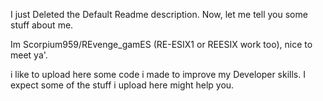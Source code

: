 I just Deleted the Default Readme description. Now, let me tell you some stuff about me.

Im Scorpium959/REvenge_gamES (RE-ESIX1 or REESIX work too), nice to meet ya'.

i like to upload here some code i made to improve my Developer skills.
I expect some of the stuff i upload here might help you.

<!---
scorpium959/scorpium959 is a ✨ special ✨ repository because its `README.md` (this file) appears on your GitHub profile.
You can click the Preview link to take a look at your changes.
--->
